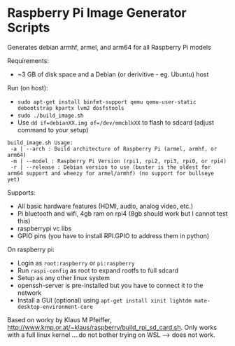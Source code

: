 # Raspberry Pi Image Generator Scripts
Generates debian armhf, armel, and arm64 for all Raspberry Pi models

Requirements:

* ~3 GB of disk space and a Debian (or derivitive - eg. Ubuntu) host

Run (on host):
* `sudo apt-get install binfmt-support qemu qemu-user-static debootstrap kpartx lvm2 dosfstools`
* `sudo ./build_image.sh`
* Use `dd if=debianXX.img of=/dev/mmcblkXX` to flash to sdcard (adjust command to your setup)

~~~
build_image.sh Usage:
 -a | --arch : Build architecture of Raspberry Pi (armel, armhf, or arm64)
 -m | --model : Raspberry Pi Version (rpi1, rpi2, rpi3, rpi0, or rpi4)
 -r | --release : Debian version to use (buster is the oldest for arm64 support and wheezy for armel/armhf) (no support for bullseye yet)
~~~

Supports:
* All basic hardware features (HDMI, audio, analog video, etc.)
* Pi bluetooth and wifi, 4gb ram on rpi4 (8gb should work but I cannot test this)
* raspberrypi vc libs
* GPIO pins (you have to install RPI.GPIO to address them in python)

On raspberry pi:
* Login as `root:raspberry` or `pi:raspberry`
* Run `raspi-config` as root to expand rootfs to full sdcard
* Setup as any other linux system
* openssh-server is pre-installed but you have to connect it to the network
* Install a GUI (optional) using `apt-get install xinit lightdm mate-desktop-environment-core`

Based on worky by Klaus M Pfeiffer, http://www.kmp.or.at/~klaus/raspberry/build_rpi_sd_card.sh. Only works with a full linux kernel ....do not bother trying on WSL --> does not work.
